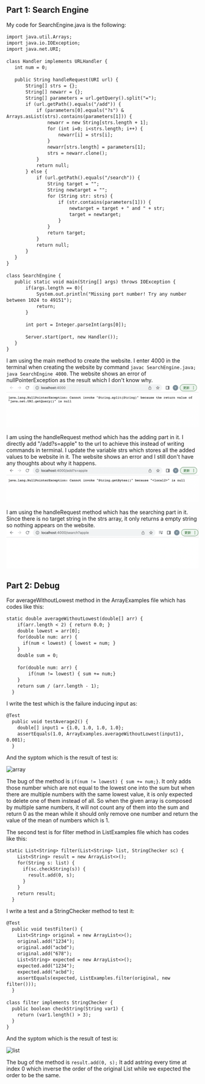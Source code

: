 ## Part 1: Search Engine

My code for SearchEngine.java is the following:

 ```
import java.util.Arrays;
import java.io.IOException;
import java.net.URI;

class Handler implements URLHandler {
    int num = 0;

    public String handleRequest(URI url) {
        String[] strs = {};
        String[] newarr = {};
        String[] parameters = url.getQuery().split("=");
        if (url.getPath().equals("/add")) {
            if (parameters[0].equals("?s") & Arrays.asList(strs).contains(parameters[1])) {
                newarr = new String[strs.length + 1];
                for (int i=0; i<strs.length; i++) {
                    newarr[i] = strs[i]; 
                }
                newarr[strs.length] = parameters[1];
                strs = newarr.clone();
            }
            return null;
        } else {   
            if (url.getPath().equals("/search")) {
                String target = "";
                String newtarget = "";
                for (String str: strs) {
                    if (str.contains(parameters[1])) {
                        newtarget = target + " and " + str;
                        target = newtarget;
                    }
                }
                return target;
            }
            return null;
        }
    }
}

class SearchEngine {
    public static void main(String[] args) throws IOException {
        if(args.length == 0){
            System.out.println("Missing port number! Try any number between 1024 to 49151");
            return;
        }

        int port = Integer.parseInt(args[0]);

        Server.start(port, new Handler());
    }
}
 ```

I am using the main method to create the website. I enter 4000 in the terminal when creating the website by command `javac SearchEngine.java; java SearchEngine 4000`. The website shows an error of nullPointerException as the result which I don't know why.
![image](./1.jpg)

I am using the handleRequest method which has the adding part in it. I directly add "/add?s=apple" to the url to achieve this instead of writing commands in terminal. I update the variable strs which stores all the added values to be website in it. The website shows an error and I still don't have any thoughts about why it happens.
![image](./2.jpg)

I am using the handleRequest method which has the searching part in it. Since there is no target string in the strs array, it only returns a empty string so nothing appears on the website.
![image](./3.jpg)


## Part 2: Debug

For averageWithoutLowest method in the ArrayExamples file which has codes like this:
```
static double averageWithoutLowest(double[] arr) {
    if(arr.length < 2) { return 0.0; }
    double lowest = arr[0];
    for(double num: arr) {
      if(num < lowest) { lowest = num; }
    }
    double sum = 0;

    for(double num: arr) {
        if(num != lowest) { sum += num;}
    }
    return sum / (arr.length - 1);
  }
 ```
 
I write the test which is the failure inducing input as:
```
@Test
  public void testAverage2() {
    double[] input1 = {1.0, 1.0, 1.0, 1.0};
    assertEquals(1.0, ArrayExamples.averageWithoutLowest(input1), 0.001);
  }
```

 And the syptom which is the result of test is:
 
![array](https://user-images.githubusercontent.com/114268165/195963857-af6b00d0-7d99-4018-b70f-5cd777e7893c.jpg)

The bug of the method is `if(num != lowest) { sum += num;}`. It only adds those number which are not equal to the lowest one into the sum but when there are multiple numbers with the same lowest value, it is only expected to delete one of them instead of all. So when the given array is composed by multiple same numbers, it will not count any of them into the sum and return 0 as the mean while it should only remove one number and return the value of the mean of numbers which is 1.


The second test is for filter method in ListExamples file which has codes like this:
```
static List<String> filter(List<String> list, StringChecker sc) {
    List<String> result = new ArrayList<>();
    for(String s: list) {
      if(sc.checkString(s)) {
        result.add(0, s);
      }
    }
    return result;
  }
```

I write a test and a StringChecker method to test it:
```
@Test
  public void testFilter() {
    List<String> original = new ArrayList<>();
    original.add("1234");
    original.add("acbd");
    original.add("678");
    List<String> expected = new ArrayList<>();
    expected.add("1234");
    expected.add("acbd");
    assertEquals(expected, ListExamples.filter(original, new filter()));
  }
  
class filter implements StringChecker {
  public boolean checkString(String var1) {
    return (var1.length() > 3);
  }
}
```

 And the syptom which is the result of test is:
 
 ![list](https://user-images.githubusercontent.com/114268165/195964859-69aa007c-482f-46cd-aa35-8b7cd86f9be8.jpg)
 
 The bug of the method is `result.add(0, s);` It add astring every time at index 0 which inverse the order of the original List while we expected the order to be the same.
